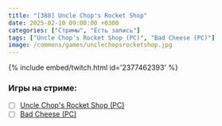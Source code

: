 ```yaml
---
title: "[388] Uncle Chop's Rocket Shop"
date: 2025-02-10 09:00:00 +0300
categories: ["Стримы", "Есть запись"]
tags: ["Uncle Chop's Rocket Shop (PC)", "Bad Cheese (PC)"]
image: /commons/games/unclechopsrocketshop.jpg
---
```


{% include embed/twitch.html id='2377462393' %}

### Игры на стриме:
+ [ ] [Uncle Chop's Rocket Shop (PC)](/tags/uncle-chop-s-rocket-shop-pc)
+ [ ] [Bad Cheese (PC)](/tags/bad-cheese-pc)

